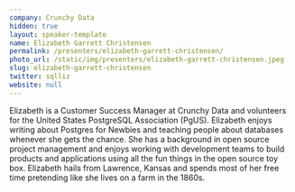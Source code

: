 ```yaml
---
company: Crunchy Data
hidden: true
layout: speaker-template
name: Elizabeth Garrett Christensen
permalink: /presenters/elizabeth-garrett-christensen/
photo_url: /static/img/presenters/elizabeth-garrett-christensen.jpeg
slug: elizabeth-garrett-christensen
twitter: sqlliz
website: null
---
```


Elizabeth is a Customer Success Manager at Crunchy Data and volunteers for the United States PostgreSQL Association (PgUS). Elizabeth enjoys writing about Postgres for Newbies and teaching people about databases whenever she gets the chance. She has a background in open source project management and enjoys working with development teams to build products and applications using all the fun things in the open source toy box. Elizabeth hails from Lawrence, Kansas and spends most of her free time pretending like she lives on a farm in the 1860s.
